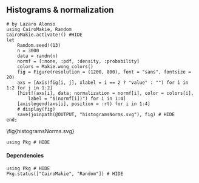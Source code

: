 <!--This file was generated, do not modify it.-->
## Histograms & normalization

````julia:ex1
# by Lazaro Alonso
using CairoMakie, Random
CairoMakie.activate!() #HIDE
let
    Random.seed!(13)
    n = 3000
    data = randn(n)
    normf = [:none, :pdf, :density, :probability]
    colors = Makie.wong_colors()
    fig = Figure(resolution = (1200, 800), font = "sans", fontsize = 20)
    axs = [Axis(fig[i, j], xlabel = i == 2 ? "value" : "") for i in 1:2 for j in 1:2]
    [hist!(axs[i], data; normalization = normf[i], color = colors[i],
        label = "$(normf[i])") for i in 1:4]
    [axislegend(axs[i], position = :rt) for i in 1:4]
    # display(fig)
    save(joinpath(@OUTPUT, "histogramsNorms.svg"), fig) # HIDE
end;
````

\fig{histogramsNorms.svg}

````julia:ex2
using Pkg # HIDE
````

#### Dependencies

````julia:ex3
using Pkg # HIDE
Pkg.status(["CairoMakie", "Random"]) # HIDE
````

